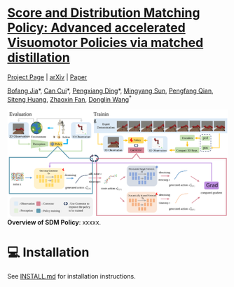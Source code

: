 # [Score and Distribution Matching Policy: Advanced accelerated Visuomotor Policies via matched distillation](https://bofangjia1227.github.io/page/)


[Project Page](https://bofangjia1227.github.io/page/) | [arXiv](https://bofangjia1227.github.io/page/) | [Paper](https://bofangjia1227.github.io/page/)

[Bofang Jia](https://bofangjia1227.github.io/page/)\*, [Can Cui](https://bofangjia1227.github.io/page/)\*, [Pengxiang Ding](https://bofangjia1227.github.io/page/)\*, [Mingyang Sun](https://bofangjia1227.github.io/page/), [Pengfang Qian](https://bofangjia1227.github.io/page/), [Siteng Huang](https://bofangjia1227.github.io/page/), [Zhaoxin Fan](https://bofangjia1227.github.io/page/), [Donglin Wang](https://bofangjia1227.github.io/page/)<sup>†</sup>


![](./files/SDM.svg)
<b>Overview of SDM Policy</b>: xxxxx.

# 💻 Installation

See [INSTALL.md](INSTALL.md) for installation instructions. 


